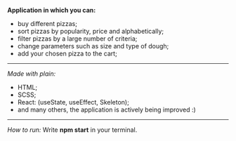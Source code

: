 **Application in which you can:**

- buy different pizzas;
- sort pizzas by popularity, price and alphabetically;
- filter pizzas by a large number of criteria;
- change parameters such as size and type of dough;
- add your chosen pizza to the cart;

---

_Made with plain:_

- HTML;
- SCSS;
- React: (useState, useEffect, Skeleton);
- and many others, the application is actively being improved :)

---

_How to run:_
Write **npm start** in your terminal.
